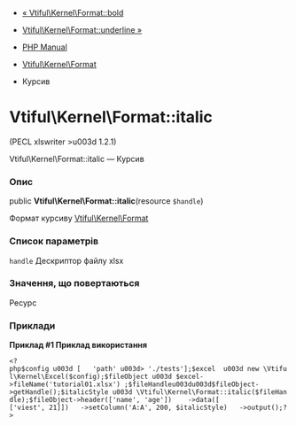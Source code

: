 - [« Vtiful\Kernel\Format::bold](vtiful-kernel-format.bold.md)
- [Vtiful\Kernel\Format::underline
»](vtiful-kernel-format.underline.md)

- [PHP Manual](index.md)
- [Vtiful\Kernel\Format](class.vtiful-kernel-format.md)
- Курсив

# Vtiful\Kernel\Format::italic

(PECL xlswriter \>u003d 1.2.1)

Vtiful\Kernel\Format::italic — Курсив

### Опис

public **Vtiful\Kernel\Format::italic**(resource `$handle`)

Формат курсиву [Vtiful\Kernel\Format](class.vtiful-kernel-format.md)

### Список параметрів

`handle`
Дескриптор файлу xlsx

### Значення, що повертаються

Ресурс

### Приклади

**Приклад #1 Приклад використання**

` <?php$config u003d [   'path' u003d> './tests'];$excel  u003d new \Vtiful\Kernel\Excel($config);$fileObject u003d $excel->fileName('tutorial01.xlsx') ;$fileHandleu003du003d$fileObject->getHandle();$italicStyle u003d \Vtiful\Kernel\Format::italic($fileHandle);$fileObject->header(['name', 'age'])    ->data([ ['viest', 21]])   ->setColumn('A:A', 200, $italicStyle)   ->output();?> `
